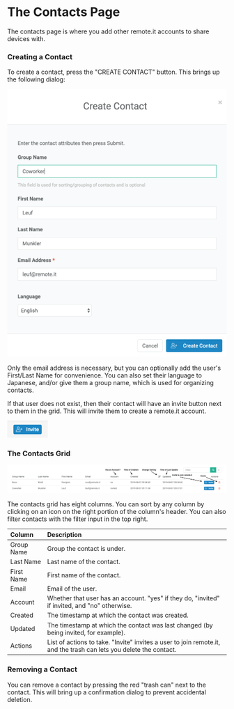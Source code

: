 # The Contacts Page

The contacts page is where you add other remote.it accounts to share devices with.

### Creating a Contact

To create a contact, press the "CREATE CONTACT" button. This brings up the following dialog:

![The dialog, with information filled in.](../../.gitbook/assets/screen-shot-2019-08-07-at-12.29.02-am.png)

Only the email address is necessary, but you can optionally add the user's First/Last Name for convenience. You can also set their language to Japanese, and/or give them a group name, which is used for organizing contacts.

If that user does not exist, then their contact will have an invite button next to them in the grid. This will invite them to create a remote.it account.

![The invite button.](../../.gitbook/assets/screen-shot-2019-08-07-at-2.32.46-am.png)

### The Contacts Grid

![](../../.gitbook/assets/screen-shot-2019-08-07-at-2.38.58-am.png)

The contacts grid has eight columns. You can sort by any column by clicking on an icon on the right portion of the column's header. You can also filter contacts with the filter input in the top right.

| Column | Description |
| :--- | :--- |
| Group Name | Group the contact is under. |
| Last Name | Last name of the contact. |
| First Name | First name of the contact. |
| Email | Email of the user. |
| Account | Whether that user has an account. "yes" if they do, "invited" if invited, and "no" otherwise. |
| Created | The timestamp at which the contact was created. |
| Updated | The timestamp at which the contact was last changed \(by being invited, for example\). |
| Actions | List of actions to take. "Invite" invites a user to join remote.it, and the trash can lets you delete the contact. |

### Removing a Contact

You can remove a contact by pressing the red "trash can" next to the contact. This will bring up a confirmation dialog to prevent accidental deletion.


